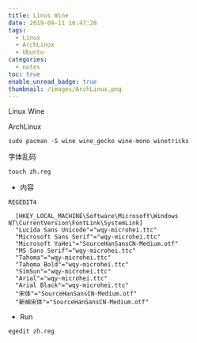 ```yaml
---
title: Linus Wine
date: 2019-04-11 16:47:28
tags:
  - Linux
  - ArchLinux
  - Ubuntu
categories:
  - notes
toc: true
enable_unread_badge: true
thumbnail: /images/ArchLinux.png
---
```

Linux Wine
<!--more-->
ArchLinux
```shell
sudo pacman -S wine wine_gecko wine-mono winetricks
```

字体乱码
```shell
touch zh.reg
```

- 内容

```shell
REGEDIT4

  [HKEY_LOCAL_MACHINE\Software\Microsoft\Windows NT\CurrentVersion\FontLink\SystemLink]
  "Lucida Sans Unicode"="wqy-microhei.ttc"
  "Microsoft Sans Serif"="wqy-microhei.ttc"
  "Microsoft YaHei"="SourceHanSansCN-Medium.otf"
  "MS Sans Serif"="wqy-microhei.ttc"
  "Tahoma"="wqy-microhei.ttc"
  "Tahoma Bold"="wqy-microhei.ttc"
  "SimSun"="wqy-microhei.ttc"
  "Arial"="wqy-microhei.ttc"
  "Arial Black"="wqy-microhei.ttc"
  "宋体"="SourceHanSansCN-Medium.otf"
  "新细宋体"="SourceHanSansCN-Medium.otf"
```

- Run

```shell
egedit zh.reg
```
